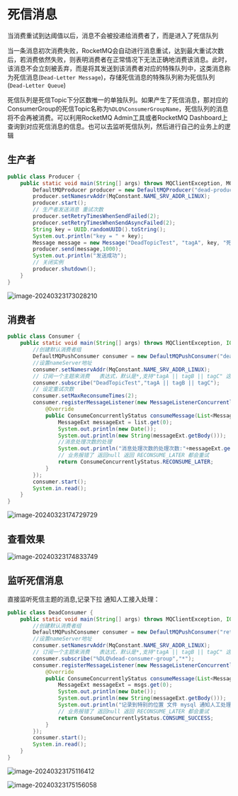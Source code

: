 # 死信消息

当消费重试到达阈值以后，消息不会被投递给消费者了，而是进入了死信队列

当一条消息初次消费失败，RocketMQ会自动进行消息重试，达到最大重试次数后，若消费依然失败，则表明消费者在正常情况下无法正确地消费该消息。此时，该消息不会立刻被丢弃，而是将其发送到该消费者对应的特殊队列中，这类消息称为死信消息(`Dead-Letter Message`)，存储死信消息的特殊队列称为死信队列 (`Dead-Letter Queue`)

死信队列是死信Topic下分区数唯一的单独队列。如果产生了死信消息，那对应的ConsumerGroup的死信Topic名称为`%DLQ%ConsumerGroupName`，死信队列的消息将不会再被消费。可以利用RocketMQ Admin工具或者RocketMQ Dashboard上查询到对应死信消息的信息。也可以去监听死信队列，然后进行自己的业务上的逻辑

## 生产者

```java
public class Producer {
    public static void main(String[] args) throws MQClientException, MQBrokerException, RemotingException, InterruptedException, IOException {
        DefaultMQProducer producer = new DefaultMQProducer("dead-producer-group");
        producer.setNamesrvAddr(MqConstant.NAME_SRV_ADDR_LINUX);
        producer.start();
        // 生产者发送消息 重试次数
        producer.setRetryTimesWhenSendFailed(2);
        producer.setRetryTimesWhenSendAsyncFailed(2);
        String key = UUID.randomUUID().toString();
        System.out.println("key = " + key);
        Message message = new Message("DeadTopicTest", "tagA", key, "死信队列".getBytes());
        producer.send(message,1000);
        System.out.println("发送成功");
        // 关闭实例
        producer.shutdown();
    }
}
```

![image-20240323173028210](https://fastly.jsdelivr.net/gh/LetengZzz/img@main/java/mq/202412101549013.png)

## 消费者

```java
public class Consumer {
    public static void main(String[] args) throws MQClientException, IOException {
        //创建默认消费者组
        DefaultMQPushConsumer consumer = new DefaultMQPushConsumer("dead-consumer-group");
        //设置nameServer地址
        consumer.setNamesrvAddr(MqConstant.NAME_SRV_ADDR_LINUX);
        // 订阅一个主题来消费   表达式，默认是*,支持"tagA || tagB || tagC" 这样或者的写法 只要是符合任何一个标签都可以消费
        consumer.subscribe("DeadTopicTest","tagA || tagB || tagC");
        // 设定重试次数
        consumer.setMaxReconsumeTimes(2);
        consumer.registerMessageListener(new MessageListenerConcurrently() {
            @Override
            public ConsumeConcurrentlyStatus consumeMessage(List<MessageExt> list, ConsumeConcurrentlyContext consumeConcurrentlyContext) {
                MessageExt messageExt = list.get(0);
                System.out.println(new Date());
                System.out.println(new String(messageExt.getBody()));
                //消息处理次数的处理
                System.out.println("消息处理次数的处理次数:"+messageExt.getReconsumeTimes());
                // 业务报错了 返回null 返回 RECONSUME_LATER 都会重试
                return ConsumeConcurrentlyStatus.RECONSUME_LATER;
            }
        });
        consumer.start();
        System.in.read();
    }
}
```

![image-20240323174729729](https://fastly.jsdelivr.net/gh/LetengZzz/img@main/java/mq/202412101549278.png)

## 查看效果

![image-20240323174833749](https://fastly.jsdelivr.net/gh/LetengZzz/img@main/java/mq/202412101549323.png)

## 监听死信消息

直接监听死信主题的消息,记录下拉 通知人工接入处理：

```java
public class DeadConsumer {
    public static void main(String[] args) throws MQClientException, IOException {
        //创建默认消费者组
        DefaultMQPushConsumer consumer = new DefaultMQPushConsumer("retry-dead-consumer-group");
        //设置nameServer地址
        consumer.setNamesrvAddr(MqConstant.NAME_SRV_ADDR_LINUX);
        // 订阅一个主题来消费   表达式，默认是*,支持"tagA || tagB || tagC" 这样或者的写法 只要是符合任何一个标签都可以消费
        consumer.subscribe("%DLQ%dead-consumer-group","*");
        consumer.registerMessageListener(new MessageListenerConcurrently() {
            @Override
            public ConsumeConcurrentlyStatus consumeMessage(List<MessageExt> msgs, ConsumeConcurrentlyContext context) {
                MessageExt messageExt = msgs.get(0);
                System.out.println(new Date());
                System.out.println(new String(messageExt.getBody()));
                System.out.println("记录到特别的位置 文件 mysql 通知人工处理");
                // 业务报错了 返回null 返回 RECONSUME_LATER 都会重试
                return ConsumeConcurrentlyStatus.CONSUME_SUCCESS;
            }
        });
        consumer.start();
        System.in.read();
    }
}
```

![image-20240323175116412](https://fastly.jsdelivr.net/gh/LetengZzz/img@main/java/mq/202412101550932.png)

![image-20240323175156058](https://fastly.jsdelivr.net/gh/LetengZzz/img@main/java/mq/202412101550126.png)
